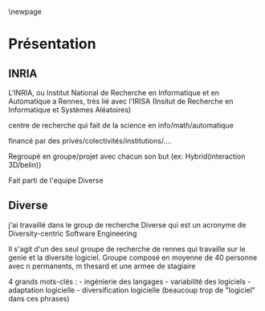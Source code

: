 \newpage

Présentation
============

INRIA
-----
L'INRIA, ou Institut National de Recherche en Informatique et en Automatique
a Rennes, très lié avec l'IRISA (Insitut de Recherche en Informatique et Systèmes Aléatoires)

centre de recherche qui fait de la science en info/math/automatique

financé par des privés/colectivités/institutions/....

Regroupé en groupe/projet avec chacun son but (ex: Hybrid(interaction 3D/belin))

Fait parti de l'equipe Diverse 


Diverse
-------

j'ai travaillé dans le group de recherche Diverse qui est un acronyme de Diversity-centric Software Engineering

Il s'agit d'un des seul groupe de recherche de rennes qui travaille sur le genie et la diversite logiciel.
Groupe composé en moyenne de 40 personne avec n permanents, m thesard et une armee de stagiaire

4 grands mots-clés :
    - ingénierie des langages
    - variabilité des logiciels
    - adaptation logicielle
    - diversification logicielle
    (beaucoup trop de "logiciel" dans ces phrases)

